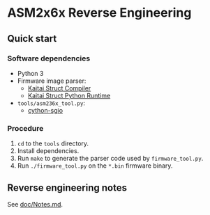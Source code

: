 # ASM2x6x Reverse Engineering


## Quick start


### Software dependencies

* Python 3
* Firmware image parser:
  * [Kaitai Struct Compiler][ksc]
  * [Kaitai Struct Python Runtime][kspr]
* `tools/asm236x_tool.py`:
  * [cython-sgio][cython-sgio]


### Procedure

1. `cd` to the `tools` directory.
2. Install dependencies.
3. Run `make` to generate the parser code used by `firmware_tool.py`.
4. Run `./firmware_tool.py` on the `*.bin` firmware binary.


## Reverse engineering notes

See [doc/Notes.md](doc/Notes.md).


[ksc]: https://github.com/kaitai-io/kaitai_struct_compiler
[kspr]: https://github.com/kaitai-io/kaitai_struct_python_runtime
[cython-sgio]: https://pypi.org/project/cython-sgio/
